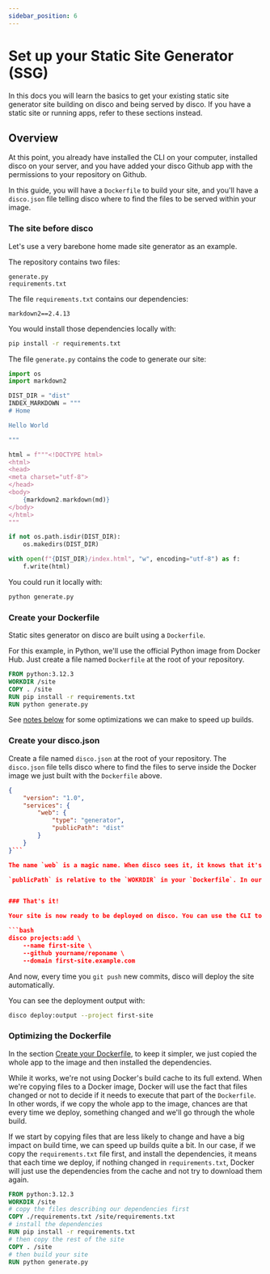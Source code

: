 ```yaml
---
sidebar_position: 6
---
```


# Set up your Static Site Generator (SSG)

In this docs you will learn the basics to get your existing static site generator site building on disco and being served by disco. If you have a static site or running apps, refer to these sections instead.

## Overview

At this point, you already have installed the CLI on your computer, installed disco on your server, and you have added your disco Github app with the permissions to your repository on Github.

In this guide, you will have a `Dockerfile` to build your site, and you'll have a `disco.json` file telling disco where to find the files to be served within your image.

### The site before disco

Let's use a very barebone home made site generator as an example.

The repository contains two files:

```
generate.py
requirements.txt
```

The file `requirements.txt` contains our dependencies:
```
markdown2==2.4.13
```

You would install those dependencies locally with:
```bash
pip install -r requirements.txt
```

The file `generate.py` contains the code to generate our site:

```python
import os
import markdown2

DIST_DIR = "dist"
INDEX_MARKDOWN = """
# Home

Hello World

"""

html = f"""<!DOCTYPE html>
<html>
<head>
<meta charset="utf-8">
</head>
<body>
    {markdown2.markdown(md)}
</body>
</html>
"""

if not os.path.isdir(DIST_DIR):
    os.makedirs(DIST_DIR)

with open(f"{DIST_DIR}/index.html", "w", encoding="utf-8") as f:
    f.write(html)
```

You could run it locally with:
```bash
python generate.py
```

### Create your Dockerfile

Static sites generator on disco are built using a `Dockerfile`. 

For this example, in Python, we'll use the official Python image from Docker Hub. Just create a file named `Dockerfile` at the root of your repository.

```Dockerfile
FROM python:3.12.3
WORKDIR /site
COPY . /site
RUN pip install -r requirements.txt
RUN python generate.py
```

See [notes below](#optimizing-the-dockerfile) for some optimizations we can make to speed up builds.

### Create your disco.json

Create a file named `disco.json` at the root of your repository. The `disco.json` file tells disco where to find the files to serve inside the Docker image we just built with the `Dockerfile` above.

```json
{
    "version": "1.0",
    "services": {
        "web": {
            "type": "generator",
            "publicPath": "dist"
        }
    }
}```

The name `web` is a magic name. When disco sees it, it knows that it's the one to use to expose to the internet, create a TLS certificate for HTTPS, etc.

`publicPath` is relative to the `WOKRDIR` in your `Dockerfile`. In our example, the directory `dist` actually means `/app/dist` in our Docker image.


### That's it!

Your site is now ready to be deployed on disco. You can use the CLI to add the project.

```bash
disco projects:add \
    --name first-site \
    --github yourname/reponame \
    --domain first-site.example.com
```

And now, every time you `git push` new commits, disco will deploy the site automatically.

You can see the deployment output with:
```bash
disco deploy:output --project first-site
```

### Optimizing the Dockerfile

In the section [Create your Dockerfile](#create-your-dockerfile), to keep it simpler, we just copied the whole app to the image and then installed the dependencies.

While it works, we're not using Docker's build cache to its full extend. When we're copying files to a Docker image, Docker will use the fact that files changed or not to decide if it needs to execute that part of the `Dockerfile`. In other words, if we copy the whole app to the image, chances are that every time we deploy, something changed and we'll go through the whole build.

If we start by copying files that are less likely to change and have a big impact on build time, we can speed up builds quite a bit. In our case, if we copy the `requirements.txt` file first, and install the dependencies, it means that each time we deploy, if nothing changed in `requirements.txt`, Docker will just use the dependencies from the cache and not try to download them again.

```Dockerfile
FROM python:3.12.3
WORKDIR /site
# copy the files describing our dependencies first
COPY ./requirements.txt /site/requirements.txt
# install the dependencies
RUN pip install -r requirements.txt
# then copy the rest of the site
COPY . /site
# then build your site
RUN python generate.py
```
